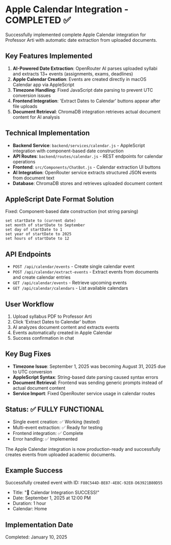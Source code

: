 # Apple Calendar Integration - COMPLETED ✅

Successfully implemented complete Apple Calendar integration for Professor Arti with automatic date extraction from uploaded documents.

## Key Features Implemented

1. **AI-Powered Date Extraction**: OpenRouter AI parses uploaded syllabi and extracts 13+ events (assignments, exams, deadlines)
2. **Apple Calendar Creation**: Events are created directly in macOS Calendar app via AppleScript
3. **Timezone Handling**: Fixed JavaScript date parsing to prevent UTC conversion issues
4. **Frontend Integration**: 'Extract Dates to Calendar' buttons appear after file uploads
5. **Document Retrieval**: ChromaDB integration retrieves actual document content for AI analysis

## Technical Implementation

- **Backend Service**: `backend/services/calendar.js` - AppleScript integration with component-based date construction
- **API Routes**: `backend/routes/calendar.js` - REST endpoints for calendar operations  
- **Frontend**: `src/Components/ChatBot.js` - Calendar extraction UI buttons
- **AI Integration**: OpenRouter service extracts structured JSON events from document text
- **Database**: ChromaDB stores and retrieves uploaded document content

## AppleScript Date Format Solution

Fixed: Component-based date construction (not string parsing)
```applescript
set startDate to (current date)
set month of startDate to September
set day of startDate to 1
set year of startDate to 2025
set hours of startDate to 12
```

## API Endpoints

- `POST /api/calendar/events` - Create single calendar event
- `POST /api/calendar/extract-events` - Extract events from documents and create calendar entries
- `GET /api/calendar/events` - Retrieve upcoming events
- `GET /api/calendar/calendars` - List available calendars

## User Workflow

1. Upload syllabus PDF to Professor Arti
2. Click 'Extract Dates to Calendar' button 
3. AI analyzes document content and extracts events
4. Events automatically created in Apple Calendar
5. Success confirmation in chat

## Key Bug Fixes

- **Timezone Issue**: September 1, 2025 was becoming August 31, 2025 due to UTC conversion
- **AppleScript Syntax**: String-based date parsing caused syntax errors
- **Document Retrieval**: Frontend was sending generic prompts instead of actual document content
- **Service Import**: Fixed OpenRouter service usage in calendar routes

## Status: ✅ FULLY FUNCTIONAL

- Single event creation: ✅ Working (tested)
- Multi-event extraction: ✅ Ready for testing
- Frontend integration: ✅ Complete
- Error handling: ✅ Implemented

The Apple Calendar integration is now production-ready and successfully creates events from uploaded academic documents.

## Example Success

Successfully created event with ID: `F88C544D-BE87-4E8C-92E8-D63921B80D55`
- Title: "🎉 Calendar Integration SUCCESS!"
- Date: September 1, 2025 at 12:00 PM
- Duration: 1 hour
- Calendar: Home

## Implementation Date

Completed: January 10, 2025